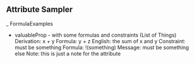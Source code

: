 ## Attribute Sampler
_ FormulaExamples
- valuableProp - with some formulas and constraints (List of Things)
Derivation: x + y 
    Formula: y + z
    English: the sum of x and y
Constraint: must be something 
Formula: !(something)
Message: must be something else
Note: this is just a note for the attribute